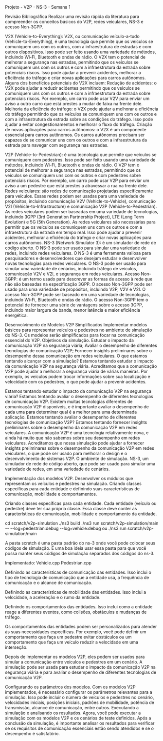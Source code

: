 Projeto - V2P - NS-3 - Semana 1

Revisão Bibliográfica
Realizar uma revisão rápida da literatura para compreender os conceitos básicos do V2P, redes veiculares, NS-3 e acesso Non-3GPP.

V2X (Vehicle-to-Everything):
V2X, ou comunicação veículo-a-tudo (Vehicle-to-Everything), é uma tecnologia que permite que os veículos se comuniquem uns com os outros, com a infraestrutura de estradas e com outros dispositivos. Isso pode ser feito usando uma variedade de métodos, incluindo Wi-Fi, Bluetooth e ondas de rádio.
O V2X tem o potencial de melhorar a segurança nas estradas, permitindo que os veículos se comuniquem uns com os outros e com a infraestrutura da estrada sobre potenciais riscos. Isso pode ajudar a prevenir acidentes, melhorar a eficiência do tráfego e criar novas aplicações para carros autônomos.
Alguns dos benefícios potenciais do V2X incluem:
Redução de acidentes: o V2X pode ajudar a reduzir acidentes permitindo que os veículos se comuniquem uns com os outros e com a infraestrutura da estrada sobre potenciais riscos. Por exemplo, um carro pode usar V2V para enviar um aviso a outro carro que está prestes a mudar de faixa na frente dele.
Melhoria da eficiência do tráfego: o V2X pode ajudar a melhorar a eficiência do tráfego permitindo que os veículos se comuniquem uns com os outros e com a infraestrutura da estrada sobre as condições do tráfego. Isso pode ajudar a evitar congestionamentos e melhorar o fluxo do tráfego.
Criação de novas aplicações para carros autônomos: o V2X é um componente essencial para carros autônomos. Os carros autônomos precisam ser capazes de se comunicar uns com os outros e com a infraestrutura da estrada para navegar com segurança nas estradas.

V2P (Vehicle-to-Pedestrian):
é uma tecnologia que permite que veículos se comuniquem com pedestres. Isso pode ser feito usando uma variedade de métodos, incluindo Wi-Fi, Bluetooth e ondas de rádio. O V2P tem o potencial de melhorar a segurança nas estradas, permitindo que os veículos se comuniquem uns com os outros e com pedestres sobre potenciais riscos. Por exemplo, um carro pode usar V2P para enviar um aviso a um pedestre que está prestes a atravessar a rua na frente dele.
Redes veiculares:
são redes de comunicação projetadas especificamente para veículos. Essas redes podem ser usadas para uma variedade de propósitos, incluindo comunicação V2V (Vehicle-to-Vehicle), comunicação V2I (Vehicle-to-Infrastructure) e comunicação V2P (Vehicle-to-Pedestrian). As redes veiculares podem ser baseadas em uma variedade de tecnologias, incluindo 3GPP (3rd Generation Partnership Project), LTE (Long Term Evolution) e 5G (5th Generation). As redes veiculares são necessárias para permitir que os veículos se comuniquem uns com os outros e com a infraestrutura da estrada em tempo real. Isso pode ajudar a prevenir acidentes, melhorar a eficiência do tráfego e criar novas aplicações para carros autônomos.
NS-3 (Network Simulator 3):
é um simulador de rede de código aberto. O NS-3 pode ser usado para simular uma variedade de redes, incluindo redes veiculares. O NS-3 é uma ferramenta valiosa para pesquisadores e desenvolvedores que desejam estudar e desenvolver novas tecnologias para redes veiculares. O NS-3 pode ser usado para simular uma variedade de cenários, incluindo tráfego de veículos, comunicação V2V e V2I, e segurança em redes veiculares.
Acesso Non-3GPP:
é um termo usado para descrever as formas de acesso à rede que não são baseadas na especificação 3GPP. O acesso Non-3GPP pode ser usado para uma variedade de propósitos, incluindo V2P, V2V e V2I. O acesso Non-3GPP pode ser baseado em uma variedade de tecnologias, incluindo Wi-Fi, Bluetooth e ondas de rádio. O acesso Non-3GPP tem o potencial de fornecer uma série de vantagens sobre o acesso 3GPP, incluindo maior largura de banda, menor latência e maior eficiência energética.



Desenvolvimento de Modelos V2P Simplificados
Implementar modelos básicos para representar veículos e pedestres no ambiente de simulação do NS-3. Os modelos serão simplificados para focar na comunicação essencial do V2P.
Objetivos da simulação.
Estudar o impacto da comunicação V2P na segurança viária;
Avaliar o desempenho de diferentes tecnologias de comunicação V2P;
Fornecer insights preliminares sobre o desempenho dessa comunicação em redes veiculares.
O que estamos tentando alcançar com a simulação?
Estamos tentando estudar o impacto da comunicação V2P na segurança viária. Acreditamos que a comunicação V2P pode ajudar a melhorar a segurança viária de várias maneiras. Por exemplo, os veículos podem trocar informações sobre sua localização e velocidade com os pedestres, o que pode ajudar a prevenir acidentes.

Estamos tentando estudar o impacto da comunicação V2P na segurança viária?
Estamos tentando avaliar o desempenho de diferentes tecnologias de comunicação V2P. Existem muitas tecnologias diferentes de comunicação V2P disponíveis, e é importante avaliar o desempenho de cada uma para determinar qual é a melhor para uma determinada aplicação.
Estamos tentando avaliar o desempenho de diferentes tecnologias de comunicação V2P?
Estamos tentando fornecer insights preliminares sobre o desempenho da comunicação V2P em redes veiculares. A comunicação V2P é uma tecnologia relativamente nova, e ainda há muito que não sabemos sobre seu desempenho em redes veiculares. Acreditamos que nossa simulação pode ajudar a fornecer insights preliminares sobre o desempenho da comunicação V2P em redes veiculares, o que pode ser usado para melhorar o design e o desenvolvimento de sistemas V2P.
O ambiente de simulação.
NS-3, um simulador de rede de código aberto, que pode ser usado para simular uma variedade de redes, em uma variedade de cenários.

Implementação dos modelos V2P.
Desenvolver os módulos que representam os veículos e pedestres na simulação.
Criando classes específicas para cada entidade e definindo suas características de comunicação, mobilidade e comportamentos.

Criando classes específicas para cada entidade.
Cada entidade (veículo ou pedestre) deve ter sua própria classe.
Essa classe deve conter as características de comunicação, mobilidade e comportamento da entidade.

cd scratch/v2p-simulation
./ns3 build
./ns3 run scratch/v2p-simulation/main -- --log=pedestrian:debug --log=vehicle:debug
ou
./ns3 run scratch/v2p-simulation/main




A pasta scratch é uma pasta padrão do ns-3 onde você pode colocar seus códigos de simulação. É uma boa ideia usar essa pasta para que você possa manter seus códigos de simulação separados dos códigos do ns-3.

Implementado:
Vehicle.cpp
Pedestrian.cpp



Definindo as características de comunicação das entidades.
Isso inclui o tipo de tecnologia de comunicação que a entidade usa, a frequência de comunicação e o alcance de comunicação.


Definindo as características de mobilidade das entidades.
Isso inclui a velocidade, a aceleração e o rumo da entidade.

Definindo os comportamentos das entidades.
Isso inclui como a entidade reage a diferentes eventos, como colisões, obstáculos e mudanças de tráfego.

Os comportamentos das entidades podem ser personalizados para atender às suas necessidades específicas. Por exemplo, você pode definir um comportamento que faça um pedestre evitar obstáculos ou um comportamento que faça um veículo reduzir a velocidade em uma interseção.

Depois de implementar os modelos V2P, eles podem ser usados para simular a comunicação entre veículos e pedestres em um cenário. A simulação pode ser usada para estudar o impacto da comunicação V2P na segurança viária e para avaliar o desempenho de diferentes tecnologias de comunicação V2P.



Configurando os parâmetros dos modelos.
Com os modelos V2P implementados, é necessário configurar os parâmetros relevantes para a simulação. Isso pode incluir o número de veículos e pedestres no cenário, velocidades iniciais, posições iniciais, padrões de mobilidade, potência de transmissão, alcance de comunicação, entre outros.
Executando a simulação e analisando os resultados.
Agora, você pode executar a simulação com os modelos V2P e os cenários de teste definidos. Após a conclusão da simulação, é importante analisar os resultados para verificar se os requisitos de comunicação essenciais estão sendo atendidos e se o desempenho é satisfatório.



